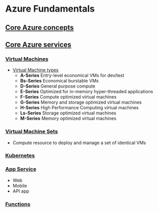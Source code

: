 # Azure Fundamentals

## [Core Azure concepts](https://docs.microsoft.com/en-us/learn/paths/az-900-describe-cloud-concepts/)
## [Core Azure services](https://docs.microsoft.com/en-us/learn/modules/azure-compute-fundamentals/)
### [Virtual Machines](https://azure.microsoft.com/en-us/services/virtual-machines/)
* [Virtual Machine types](https://azure.microsoft.com/en-us/pricing/details/virtual-machines/series/)
  * __A-Series__ Entry-level economical VMs for dev/test
  * __Bs-Series__ Economical burstable VMs
  * __D-Series__ General purpose compute
  * __E-Series__ Optimized for in-memory hyper-threaded applications
  * __F-Series__ Compute optimized virtual machines
  * __G-Series__ Memory and storage optimized virtual machines
  * __H-Series__ High Performance Computing virtual machines
  * __Ls-Series__ Storage optimized virtual machines
  * __M-Series__ Memory optimized virtual machines
### [Virtual Machine Sets](https://azure.microsoft.com/en-us/services/virtual-machine-scale-sets/)
* Compute resource to deploy and manage a set of identical VMs
### [Kubernetes](https://azure.microsoft.com/en-us/services/kubernetes-service/)
### [App Service](https://azure.microsoft.com/en-us/services/app-service/)
* Web
* Mobile
* API app
### [Functions](https://azure.microsoft.com/en-us/services/functions/)
